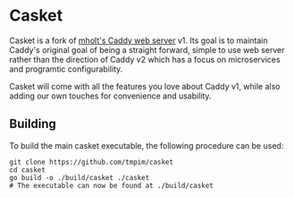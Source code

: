 # Casket

Casket is a fork of [mholt's Caddy web server](https://github.com/caddyserver/caddy) v1.
Its goal is to maintain Caddy's original goal of being a straight forward, simple
to use web server rather than the direction of Caddy v2 which has a focus on
microservices and programtic configurability.

Casket will come with all the features you love about Caddy v1, while also
adding our own touches for convenience and usability.

## Building

To build the main casket executable, the following procedure can be used:
```
git clone https://github.com/tmpim/casket
cd casket
go build -o ./build/casket ./casket
# The executable can now be found at ./build/casket
```

